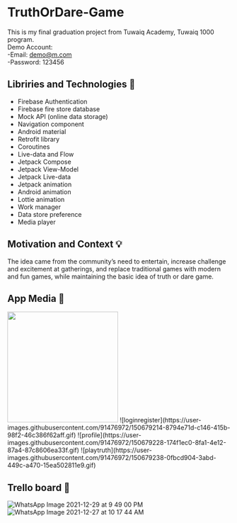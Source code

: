 # TruthOrDare-Game
This is my final graduation project from Tuwaiq Academy, Tuwaiq 1000 program.<br/>
Demo Account: <br/>
-Email: demo@m.com <br/>
-Password: 123456 <br/>


Libriries and Technologies :scroll:
--
- Firebase Authentication				
- Firebase fire store database
- Mock API (online data storage)
- Navigation component				
- Android material
- Retrofit library					
- Coroutines 
- Live-data and Flow					
- Jetpack Compose
- Jetpack View-Model					
- Jetpack Live-data
- Jetpack animation					
- Android animation
- Lottie animation					
- Work manager
- Data store preference	
- Media player



Motivation and Context :bulb:
--
The idea came from the community’s need to entertain, increase challenge and excitement at gatherings, and replace traditional games with modern and fun games, while maintaining the basic idea of truth or dare game. 


App Media :iphone:
--
<img src="https://user-images.githubusercontent.com/91476972/150679194-6519b309-2a3d-4e3c-a1f8-dbe70f53378c.gif" width="250" height="250">
![loginregister](https://user-images.githubusercontent.com/91476972/150679214-8794e71d-c146-415b-98f2-46c386f62aff.gif)
![profile](https://user-images.githubusercontent.com/91476972/150679228-174f1ec0-8fa1-4e12-87a4-87c8606ea33f.gif)
![playtruth](https://user-images.githubusercontent.com/91476972/150679238-0fbcd904-3abd-449c-a470-15ea502811e9.gif)


Trello board :pencil:
--
![WhatsApp Image 2021-12-29 at 9 49 00 PM](https://user-images.githubusercontent.com/91476972/150679131-fb481c58-8799-46cb-b839-3e2bedf728e5.jpeg)
![WhatsApp Image 2021-12-27 at 10 17 44 AM](https://user-images.githubusercontent.com/91476972/150679132-3e304945-c2f7-4d98-85b1-e8d47671e648.jpeg)


